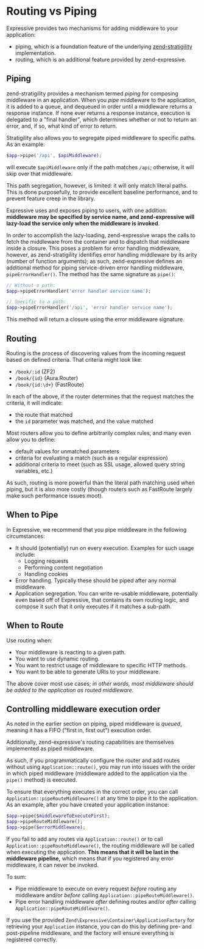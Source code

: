 # Routing vs Piping

Expressive provides two mechanisms for adding middleware to your
application:

- piping, which is a foundation feature of the underlying
  [zend-stratigility](https://github.com/zendframework/zend-stratigility)
  implementation.
- routing, which is an additional feature provided by zend-expressive.

## Piping

zend-stratigility provides a mechanism termed *piping* for composing middleware
in an application. When you *pipe* middleware to the application, it is added to
a queue, and dequeued in order until a middleware returns a response instance.
If none ever returns a response instance, execution is delegated to a "final
handler", which determines whether or not to return an error, and, if so, what
kind of error to return.

Stratigility also allows you to segregate piped middleware to specific paths. As
an example:

```php
$app->pipe('/api', $apiMiddleware);
```

will execute `$apiMiddleware` only if the path matches `/api`; otherwise, it
will skip over that middleware.

This path segregation, however, is limited: it will only match literal paths.
This is done purposefully, to provide excellent baseline performance, and to
prevent feature creep in the library.

Expressive uses and exposes piping to users, with one addition: **middleware
may be specified by service name, and zend-expressive will lazy-load the service
only when the middleware is invoked**.

In order to accomplish the lazy-loading, zend-expressive wraps the calls to fetch
the middleware from the container and to dispatch that middleware inside a
closure. This poses a problem for error handling middleware, however, as
zend-stratigility identifies error handling middleware by its arity (number of
function arguments); as such, zend-expressive defines an additional method for
piping service-driven error handling middleware, `pipeErrorHandler()`. The
method has the same signature as `pipe()`:

```php
// Without a path:
$app->pipeErrorHandler('error handler service name');

// Specific to a path:
$app->pipeErrorHandler('/api', 'error handler service name');
```

This method will return a closure using the error middleware signature.

## Routing

Routing is the process of discovering values from the incoming request based on
defined criteria. That criteria might look like:

- `/book/:id` (ZF2)
- `/book/{id}` (Aura.Router)
- `/book/{id:\d+}` (FastRoute)

In each of the above, if the router determines that the request matches the
criteria, it will indicate:

- the route that matched
- the `id` parameter was matched, and the value matched

Most routers allow you to define arbitrarily complex rules, and many even allow
you to define:

- default values for unmatched parameters
- criteria for evaluating a match (such as a regular expression)
- additional criteria to meet (such as SSL usage, allowed query string
  variables, etc.)

As such, routing is more powerful than the literal path matching used when
piping, but it is also more costly (though routers such as FastRoute largely
make such performance issues moot).

## When to Pipe

In Expressive, we recommend that you pipe middleware in the following
circumstances:

- It should (potentially) run on every execution. Examples for such usage
  include:
    - Logging requests
    - Performing content negotiation
    - Handling cookies
- Error handling. Typically these should be piped after any normal middleware.
- Application segregation. You can write re-usable middleware, potentially even
  based off of Expressive, that contains its own routing logic, and compose it
  such that it only executes if it matches a sub-path.

## When to Route

Use routing when:

- Your middleware is reacting to a given path.
- You want to use dynamic routing.
- You want to restrict usage of middleware to specific HTTP methods.
- You want to be able to generate URIs to your middleware.

The above cover most use cases; *in other words, most middleware should be added
to the application as routed middleware*.

## Controlling middleware execution order

As noted in the earlier section on piping, piped middleware is *queued*, meaning
it has a FIFO ("first in, first out") execution order.

Additionally, zend-expressive's routing capabilities are themselves implemented
as piped middleware.

As such, if you programmatically configure the router and add routes without
using `Application::route()`, you may run into issues with the order in which
piped middleware (middleware added to the application via the `pipe()` method)
is executed.

To ensure that everything executes in the correct order, you can call
`Application::pipeRouteMiddleware()` at any time to pipe it to the application.
As an example, after you have created your application instance:

```php
$app->pipe($middlewareToExecuteFirst);
$app->pipeRouteMiddleware();
$app->pipe($errorMiddleware);
```

If you fail to add any routes via `Application::route()` or to call
`Application::pipeRouteMiddleware()`, the routing middleware will be called
when executing the application. **This means that it will be last in the
middleware pipeline,** which means that if you registered any error
middleware, it can never be invoked.

To sum:

- Pipe middleware to execute on every request *before* routing any middleware
  and/or *before* calling `Application::pipeRouteMiddleware()`.
- Pipe error handling middleware *after* defining routes and/or *after* calling
  `Application::pipeRouteMiddleware()`.

If you use the provided `Zend\Expressive\Container\ApplicationFactory` for
retrieving your `Application` instance, you can do this by defining pre- and
post-pipeline middleware, and the factory will ensure everything is registered
correctly.
